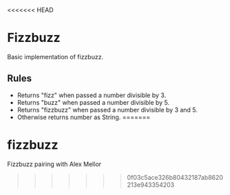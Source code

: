 <<<<<<< HEAD
# Fizzbuzz
Basic implementation of fizzbuzz.

Rules
-------------
* Returns "fizz" when passed a number divisible by 3.
* Returns "buzz" when passed a number divisible by 5.
* Returns "fizzbuzz" when passed a number divisible by 3 and 5.
* Otherwise returns number as String.
=======
# fizzbuzz
Fizzbuzz pairing with Alex Mellor
>>>>>>> 0f03c5ace326b80432187ab8620213e943354203
